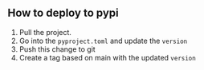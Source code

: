 
## How to deploy to pypi

1. Pull the project.
2. Go into the `pyproject.toml` and update the `version`
3. Push this change to git
4. Create a tag based on main with the updated `version`